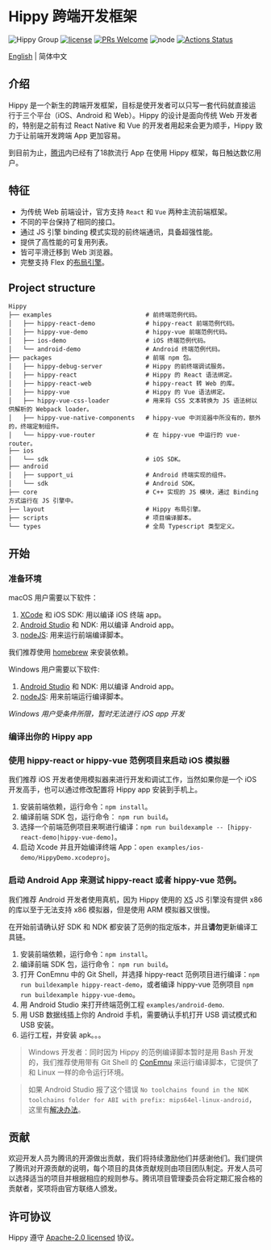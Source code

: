 # Hippy 跨端开发框架

![Hippy Group](https://img.shields.io/badge/group-Hippy-blue.svg) [![license](https://img.shields.io/badge/license-Apache%202-blue)](https://github.com/Tencent/Hippy/blob/master/LICENSE) [![PRs Welcome](https://img.shields.io/badge/PRs-welcome-brightgreen.svg)](https://github.com/Tencent/Hippy/pulls) ![node](https://img.shields.io/badge/node-%3E%3D10.0.0-green.svg) [![Actions Status](https://github.com/Tencent/Hippy/workflows/build/badge.svg)](https://github.com/Tencent/Hippy/actions)

[English](./README.md) | 简体中文

## 介绍

Hippy 是一个新生的跨端开发框架，目标是使开发者可以只写一套代码就直接运行于三个平台（iOS、Android 和 Web）。Hippy 的设计是面向传统 Web 开发者的，特别是之前有过 React Native 和 Vue 的开发者用起来会更为顺手，Hippy 致力于让前端开发跨端 App 更加容易。

到目前为止，[腾讯](http://www.tencent.com/)内已经有了18款流行 App 在使用 Hippy 框架，每日触达数亿用户。

## 特征

* 为传统 Web 前端设计，官方支持 `React` 和 `Vue` 两种主流前端框架。
* 不同的平台保持了相同的接口。
* 通过 JS 引擎 binding 模式实现的前终端通讯，具备超强性能。
* 提供了高性能的可复用列表。
* 皆可平滑迁移到 Web 浏览器。
* 完整支持 Flex 的[布局引擎](./layout)。

## Project structure

```
Hippy
├── examples                          # 前终端范例代码。
│   ├── hippy-react-demo              # hippy-react 前端范例代码。
│   ├── hippy-vue-demo                # hippy-vue 前端范例代码。
│   ├── ios-demo                      # iOS 终端范例代码。
│   └── android-demo                  # Android 终端范例代码。
├── packages                          # 前端 npm 包。
│   ├── hippy-debug-server            # Hippy 的前终端调试服务。
│   ├── hippy-react                   # Hippy 的 React 语法绑定。
│   ├── hippy-react-web               # hippy-react 转 Web 的库。
│   ├── hippy-vue                     # Hippy 的 Vue 语法绑定。
│   ├── hippy-vue-css-loader          # 用来将 CSS 文本转换为 JS 语法树以供解析的 Webpack loader。
│   ├── hippy-vue-native-components   # hippy-vue 中浏览器中所没有的，额外的，终端定制组件。
│   └── hippy-vue-router              # 在 hippy-vue 中运行的 vue-router。
├── ios
│   └── sdk                           # iOS SDK。
├── android
│   ├── support_ui                    # Android 终端实现的组件。
│   └── sdk                           # Android SDK。
├── core                              # C++ 实现的 JS 模块，通过 Binding 方式运行在 JS 引擎中。
├── layout                            # Hippy 布局引擎。
├── scripts                           # 项目编译脚本。
└── types                             # 全局 Typescript 类型定义。
```

## 开始

### 准备环境

macOS 用户需要以下软件：

1. [XCode](https://developer.apple.com/xcode/) 和 iOS SDK: 用以编译 iOS 终端 app。
2. [Android Studio](https://developer.android.com/AndroidStudio) 和 NDK: 用以编译 Android app。
3. [nodeJS](https://nodejs.org/en/): 用来运行前端编译脚本。

我们推荐使用 [homebrew](https://brew.sh/) 来安装依赖。

Windows 用户需要以下软件:

1. [Android Studio](https://developer.android.com/AndroidStudio) 和 NDK: 用以编译 Android app。
2. [nodeJS](https://nodejs.org/en/): 用来前端运行编译脚本。

*Windows 用户受条件所限，暂时无法进行 iOS app 开发*

### 编译出你的 Hippy app

### 使用 hippy-react or hippy-vue 范例项目来启动 iOS 模拟器

我们推荐 iOS 开发者使用模拟器来进行开发和调试工作，当然如果你是一个 iOS 开发高手，也可以通过修改配置将 Hippy app 安装到手机上。

1. 安装前端依赖，运行命令：`npm install`。
2. 编译前端 SDK 包，运行命令： `npm run build`。
3. 选择一个前端范例项目来啊进行编译：`npm run buildexample -- [hippy-react-demo|hippy-vue-demo]`。
4. 启动 Xcode 并且开始编译终端 App：`open examples/ios-demo/HippyDemo.xcodeproj`。

### 启动 Android App 来测试 hippy-react 或者 hippy-vue 范例。

我们推荐 Android 开发者使用真机，因为 Hippy 使用的 [X5](https://x5.tencent.com/) JS 引擎没有提供 x86 的库以至于无法支持 x86 模拟器，但是使用 ARM 模拟器又很慢。

在开始前请确认好 SDK 和 NDK 都安装了范例的指定版本，并且**请勿**更新编译工具链。

1. 安装前端依赖，运行命令：`npm install`。
2. 编译前端 SDK 包，运行命令： `npm run build`。
3. 打开 ConEmnu 中的 Git Shell，并选择 hippy-react 范例项目进行编译：`npm run buildexample hippy-react-demo`，或者编译 hippy-vue 范例项目 `npm run buildexample hippy-vue-demo`。
4. 用 Android Studio 来打开终端范例工程 `examples/android-demo`.
5. 用 USB 数据线插上你的 Android 手机，需要确认手机打开 USB 调试模式和 USB 安装。
6. 运行工程，并安装 apk。。。

> Windows 开发者：同时因为 Hippy 的范例编译脚本暂时是用 Bash 开发的，我们推荐使用带有 Git Shell 的 [ConEmnu](https://conemu.github.io/) 来运行编译脚本，它提供了和 Linux 一样的命令运行环境。

> 如果 Android Studio 报了这个错误 `No toolchains found in the NDK toolchains folder for ABI with prefix: mips64el-linux-android`，这里有[解决办法](https://github.com/google/filament/issues/15#issuecomment-415423557)。

## 贡献

欢迎开发人员为腾讯的开源做出贡献，我们将持续激励他们并感谢他们。我们提供了腾讯对开源贡献的说明，每个项目的具体贡献规则由项目团队制定。开发人员可以选择适当的项目并根据相应的规则参与。腾讯项目管理委员会将定期汇报合格的贡献者，奖项将由官方联络人颁发。

## 许可协议

Hippy 遵守 [Apache-2.0 licensed](./LICENSE) 协议。
